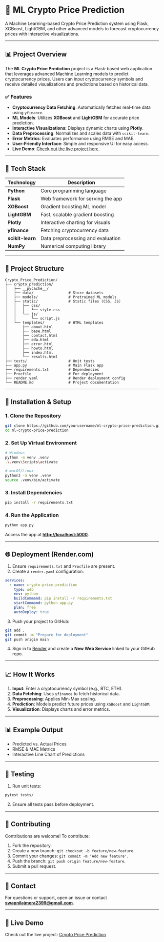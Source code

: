 # 🚀 ML Crypto Price Prediction

A Machine Learning-based Crypto Price Prediction system using Flask, XGBoost, LightGBM, and other advanced models to forecast cryptocurrency prices with interactive visualizations.

---

## 📊 Project Overview

The **ML Crypto Price Prediction** project is a Flask-based web application that leverages advanced Machine Learning models to predict cryptocurrency prices. Users can input cryptocurrency symbols and receive detailed visualizations and predictions based on historical data.

### ✅ **Features**

- **Cryptocurrency Data Fetching**: Automatically fetches real-time data using `yfinance`.
- **ML Models**: Utilizes **XGBoost** and **LightGBM** for accurate price prediction.
- **Interactive Visualizations**: Displays dynamic charts using **Plotly**.
- **Data Preprocessing**: Normalizes and scales data with `scikit-learn`.
- **Error Metrics**: Evaluates performance using RMSE and MAE.
- **User-Friendly Interface**: Simple and responsive UI for easy access.
- **Live Demo**: [Check out the live project here](https://cryptopriceprediction.onrender.com).

---

## 🧰 Tech Stack

| Technology       | Description                       |
| ---------------- | --------------------------------- |
| **Python**       | Core programming language         |
| **Flask**        | Web framework for serving the app |
| **XGBoost**      | Gradient boosting ML model        |
| **LightGBM**     | Fast, scalable gradient boosting  |
| **Plotly**       | Interactive charting for visuals  |
| **yfinance**     | Fetching cryptocurrency data      |
| **scikit-learn** | Data preprocessing and evaluation |
| **NumPy**        | Numerical computing library       |

---

## 📂 Project Structure

```
Crypto_Price_Prediction/
├── crypto_prediction/
│   ├── __pycache__/
│   ├── data/                # Store datasets
│   ├── models/              # Pretrained ML models
│   ├── static/              # Static files (CSS, JS)
│   │   ├── css/
│   │   │   └── style.css
│   │   └── js/
│   │       └── script.js
│   └── templates/           # HTML templates
│       ├── about.html
│       ├── base.html
│       ├── contact.html
│       ├── eda.html
│       ├── error.html
│       ├── howto.html
│       ├── index.html
│       └── results.html
├── tests/                   # Unit tests
├── app.py                   # Main Flask app
├── requirements.txt         # Dependencies
├── Procfile                 # For deployment
├── render.yaml              # Render deployment config
└── README.md                # Project documentation
```

---

## 🚀 Installation & Setup

### 1. Clone the Repository

```bash
git clone https://github.com/yourusername/ml-crypto-price-prediction.git
cd ml-crypto-price-prediction
```

### 2. Set Up Virtual Environment

```bash
# Windows
python -m venv .venv
.\.venv\Scripts\activate

# macOS/Linux
python3 -m venv .venv
source .venv/bin/activate
```

### 3. Install Dependencies

```bash
pip install -r requirements.txt
```

### 4. Run the Application

```bash
python app.py
```

Access the app at **[http://localhost:5000](http://localhost:5000)**.

---

## 🌐 Deployment (Render.com)

1. Ensure `requirements.txt` and `Procfile` are present.
2. Create a `render.yaml` configuration:

```yaml
services:
  - name: crypto-price-prediction
    type: web
    env: python
    buildCommand: pip install -r requirements.txt
    startCommand: python app.py
    plan: free
    autoDeploy: true
```

3. Push your project to GitHub:

```bash
git add .
git commit -m "Prepare for deployment"
git push origin main
```

4. Sign in to [Render](https://render.com) and create a **New Web Service** linked to your GitHub repo.

---

## 📈 How It Works

1. **Input**: Enter a cryptocurrency symbol (e.g., BTC, ETH).
2. **Data Fetching**: Uses `yfinance` to fetch historical data.
3. **Preprocessing**: Applies Min-Max scaling.
4. **Prediction**: Models predict future prices using `XGBoost` and `LightGBM`.
5. **Visualization**: Displays charts and error metrics.

---

## 📊 Example Output

- Predicted vs. Actual Prices
- RMSE & MAE Metrics
- Interactive Line Chart of Predictions

---

## 🧪 Testing

1. Run unit tests:

```bash
pytest tests/
```

2. Ensure all tests pass before deployment.

---

## 🤝 Contributing

Contributions are welcome! To contribute:

1. Fork the repository.
2. Create a new branch: `git checkout -b feature/new-feature`.
3. Commit your changes: `git commit -m 'Add new feature'`.
4. Push the branch: `git push origin feature/new-feature`.
5. Submit a pull request.

---

## 📧 Contact

For questions or support, open an issue or contact **[swapnilajmera2399@gmail.com](mailto:swapnilajmera2399@gmail.com)**.

---

## 🌟 Live Demo

Check out the live project: [Crypto Price Prediction](https://cryptopriceprediction.onrender.com)

